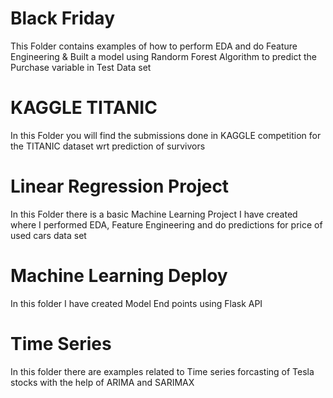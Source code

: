 # Black Friday 
This Folder contains examples of how to perform EDA and do Feature Engineering & Built a model using Randorm Forest Algorithm to predict the Purchase variable in Test Data set

# KAGGLE TITANIC
In this Folder you will find the submissions done in KAGGLE competition for the TITANIC dataset wrt prediction of survivors

# Linear Regression Project
In this Folder there is a basic Machine Learning Project I have created where I performed EDA, Feature Engineering and do predictions for price of used cars data set  

# Machine Learning Deploy
In this folder I have created Model End points using Flask API 

# Time Series
In this folder there are examples related to Time series forcasting of Tesla stocks with the help of ARIMA and SARIMAX 





